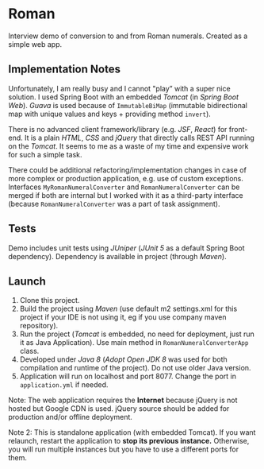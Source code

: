 # Roman
Interview demo of conversion to and from Roman numerals. Created as a simple web app.


## Implementation Notes
Unfortunately, I am really busy and I cannot "play” with a super nice solution. I used Spring Boot with an embedded *Tomcat* (in *Spring Boot Web*). 
*Guava* is used because of `ImmutableBiMap` (immutable bidirectional map with unique values and keys + providing method `invert`).

There is no advanced client framework/library (e.g. *JSF*, *React*) for front-end. It is a plain *HTML*, *CSS* and *jQuery* that directly calls REST API running on the *Tomcat*. It seems to me as a waste of my time and expensive work for such a simple task.

There could be additional refactoring/implementation changes in case of more complex or production application, e.g. use of custom exceptions. Interfaces `MyRomanNumeralConverter` and `RomanNumeralConverter` can be merged if both are internal but I worked with it as a third-party interface (because `RomanNumeralConverter` was a part of task assignment).

## Tests 
Demo includes unit tests using *JUniper* (*JUnit 5* as a default Spring Boot dependency). Dependency is available in project (through *Maven*). 


## Launch
1. Clone this project.
2. Build the project using *Maven* (use default m2 settings.xml for this project if your IDE is not using it, eg if you use company maven repository).
3. Run the project (*Tomcat* is embedded, no need for deployment, just run it as Java Application). Use main method in `RomanNumeralConverterApp` class.
4. Developed under *Java 8* (*Adopt Open JDK 8* was used for both compilation and runtime of the project). Do not use older Java version.
5. Application will run on localhost and port 8077. Change the port in `application.yml` if needed.

Note: The web application requires the **Internet** because jQuery is not hosted but Google CDN is used. jQuery source should be added for production and/or offline deployment.

Note 2: This is standalone application (with embedded Tomcat). If you want relaunch, restart the application to **stop its previous instance.** Otherwise, you will run multiple instances but you have to use a different ports for them.
